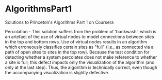 # AlgorithmsPart1
Solutions to Princeton's Algorithms Part 1 on Coursera

Percolation - This solution suffers from the problem of 'backwash', which is an artefact of the use of virtual nodes to model connections between sites in the top
and bottom rows. Use of virtual nodes results in an algorithm which erroneously classifies certain sites as "full" (i.e., as connected via a path of open sites to
sites in the top row). Because the test condition for detecting whether a system percolates does not make reference to whether a site is full, this defect impacts
only the visualization of the algorithm (and only at the last step). Thus, the algorithm is technically correct, even though the accompanying visualization is 
slightly defective. 
